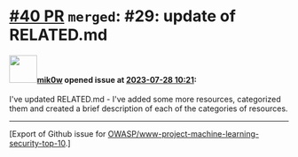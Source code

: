 # [\#40 PR](https://github.com/OWASP/www-project-machine-learning-security-top-10/pull/40) `merged`: #29: update of RELATED.md

#### <img src="https://avatars.githubusercontent.com/u/64902909?u=756899683e78c4e336cc1e8a6b7584bc6b508200&v=4" width="50">[mik0w](https://github.com/mik0w) opened issue at [2023-07-28 10:21](https://github.com/OWASP/www-project-machine-learning-security-top-10/pull/40):

I've updated RELATED.md - I've added some more resources, categorized them and created a brief description of each of the categories of resources. 




-------------------------------------------------------------------------------



[Export of Github issue for [OWASP/www-project-machine-learning-security-top-10](https://github.com/OWASP/www-project-machine-learning-security-top-10).]
